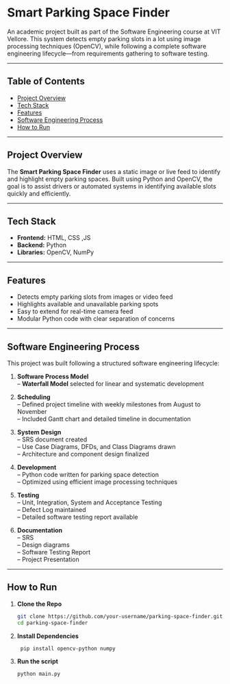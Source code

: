 # Smart Parking Space Finder

An academic project built as part of the Software Engineering course at VIT Vellore. This system detects empty parking slots in a lot using image processing techniques (OpenCV), while following a complete software engineering lifecycle—from requirements gathering to software testing.

---

## Table of Contents

- [Project Overview](#-project-overview)
- [Tech Stack](#-tech-stack)
- [Features](#-features)
- [Software Engineering Process](#-software-engineering-process)
- [How to Run](#-how-to-run)

---

## Project Overview

The **Smart Parking Space Finder** uses a static image or live feed to identify and highlight empty parking spaces. Built using Python and OpenCV, the goal is to assist drivers or automated systems in identifying available slots quickly and efficiently.

---

## Tech Stack

- **Frontend:** HTML, CSS ,JS
- **Backend:** Python
- **Libraries:** OpenCV, NumPy

---

## Features

- Detects empty parking slots from images or video feed
- Highlights available and unavailable parking spots
- Easy to extend for real-time camera feed
- Modular Python code with clear separation of concerns

---

## Software Engineering Process

This project was built following a structured software engineering lifecycle:

1. **Software Process Model**  
   – **Waterfall Model** selected for linear and systematic development

2. **Scheduling**  
   – Defined project timeline with weekly milestones from August to November  
   – Included Gantt chart and detailed timeline in documentation

3. **System Design**  
   – SRS document created  
   – Use Case Diagrams, DFDs, and Class Diagrams drawn  
   – Architecture and component design finalized

4. **Development**  
   – Python code written for parking space detection  
   – Optimized using efficient image processing techniques

5. **Testing**  
   – Unit, Integration, System and Acceptance Testing  
   – Defect Log maintained  
   – Detailed software testing report available

6. **Documentation**  
   – SRS  
   – Design diagrams  
   – Software Testing Report  
   – Project Presentation  

---

## How to Run

1. **Clone the Repo**
   ```bash
   git clone https://github.com/your-username/parking-space-finder.git
   cd parking-space-finder

2. **Install Dependencies**
   ```bash
    pip install opencv-python numpy

 3. **Run the script**
     ```bash
     python main.py

